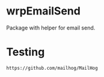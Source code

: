 # wrpEmailSend
Package with helper for email send.

# Testing
```
https://github.com/mailhog/MailHog
```
